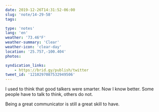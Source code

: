 ```yaml
---
date: 2019-12-26T14:31:52-06:00
slug: 'note/14-29-58'
tags:

type: 'notes'
lang: 'en'
weather: '73.46°F'
weather-summary: 'Clear'
weather-icon: 'clear-day'
location: '25.757,-100.404'
photos:

syndication_links:
    - https://brid.gy/publish/twitter
tweet_id: '1210297087532949506'
---
```

I used to think that good talkers were smarter. Now I know better. 
Some people have to talk to think, others do not. 

Being a great communicator is still a great skill to have.